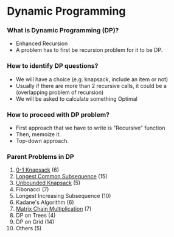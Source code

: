 # Dynamic Programming

### What is Dynamic Programming (DP)?
- Enhanced Recursion
- A problem has to first be recursion problem for it to be DP.

### How to identify DP questions?
- We will have a choice (e.g. knapsack, include an item or not)
- Usually if there are more than 2 recursive calls, it could be a (overlapping problem of recursion)
- We will be asked to calculate something Optimal

### How to proceed with DP problem?
- First approach that we have to write is "Recursive" function
- Then, memoize it.
- Top-down approach.

### Parent Problems in DP

01. [0-1 Knapsack](./01-knapsack.md) (6)
02. [Longest Common Subsequence](03-LCS/Readme.md) (15)
03. [Unbounded Knapsack](./02-UnboundedKnapsack/Readme.md) (5)
04. Fibonacci (7)
05. Longest Increasing Subsequence (10)
06. Kadane's Algorithm (6)
07. [Matrix Chain Multiplication](./07-MCM/Readme.md) (7)
08. DP on Trees (4)
09. DP on Grid (14)
10. Others (5)
